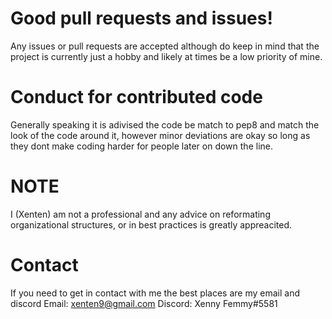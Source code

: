 # Good pull requests and issues!
Any issues or pull requests are accepted although do keep in mind that the project is currently just a hobby and likely at times be a low priority of mine.

# Conduct for contributed code
Generally speaking it is adivised the code be match to pep8 and match the look of the code around it, however minor deviations are okay so long as they dont make coding
harder for people later on down the line.

# NOTE
I (Xenten) am not a professional and any advice on reformating organizational structures, or in best practices is greatly appreacited.

# Contact
If you need to get in contact with me the best places are my email and discord
Email: xenten9@gmail.com
Discord: Xenny Femmy#5581
